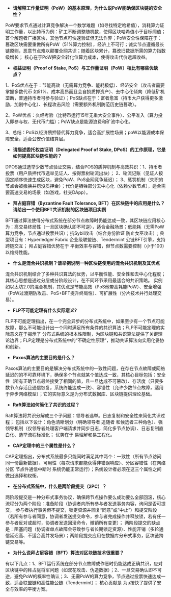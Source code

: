 - **请解释工作量证明（PoW）的基本原理，为什么说PoW能确保区块链的安全性？**

PoW要求节点通过计算竞争解决一个数学难题（如寻找特定哈希值），消耗算力证明工作量，以比特币为例：矿工不断调整随机数，使得区块哈希值小于目标阈值；首个解题者广播区块，其他节点可快速验证但无法作弊；PoW安全性保障在于：篡改区块需要重做所有PoW（51%算力控制），经济上不可行；诚实节点遵循最长链原则，恶意节点难以颠覆全网共识；随着区块累计，篡改旧数据所需的算力指数级增长；  核心在于PoW把安全转化位算力成本，使得攻击代价远超收益。

- **权益证明（Proof of Stake, PoS）与工作量证明（PoW）相比有哪些优缺点？**

1、PoS优点在于：节能高效（无需算力竞争、能耗极低）、经济安全（攻击者需要掌握多数代币 如51%、成本高昂而且会自损质押资产）、去中心化倾向（降低矿机垄断，普通持币者可参与验证）；PoS缺点在于：富者愈富（持币大户获得更多激励，加剧中心化）、长程攻击风险（需要额外机制防范历史链篡改）。

2、PoW优点：久经考验（比特币运行15年无重大安全事件）、公平准入（算力投入即参与权、无代币门槛）；PoW缺点是能源浪费和矿池中心化。

3、总结：PoS以经济质押替代算力竞争，适合高扩展性场景；poW以能源成本保障安全，适合公安价值结算层。

- **请描述委托权益证明（Delegated Proof of Stake, DPoS）的工作原理，它是如何提高区块链性能的？**

DPOS通过选举少数节点验证交易，结合POS的质押机制与高效共识：1、持币者投票（用户质押代币选举见证人、按得票树轮流出块）； 2、轮流记账（见证人按固定顺序快速生成区块，避免PoW、PoS全网竞争延迟）； 3、惩罚机制（失职的节点会被撤换并罚没质押金）；代价是牺牲部分去中心化（依赖少数节点），适合需要高速交易的场景（如游戏，社交DApp）。

- **拜占庭容错（Byzantine Fault Tolerance, BFT）在区块链中的应用是什么？请给出一个使用BFT共识机制的区块链项目实例**

BFT通过算法使得分布式系统在部分节点故障时仍能达成一致，其区块链应用核心为：高交易终局性（一旦区块确认即不可逆），适合金融场景；低能耗（无需PoW算力竞争，节点通过投票共识）；抗Sybil攻击（结合身份验证 防止女巫攻击）; 典型项目有：Hyperledger Fabric 企业级联盟链、Tendermint 公链BFT引擎，支持跨链交互；  拜占庭容错优势在于 平衡效率与容错，但节点数需要控制（小于100）以维持性能。

- **什么是混合共识机制？请举例说明一种区块链使用的混合共识机制及其优点**

混合共识机制结合了多种共识算法的优势，以平衡性能、安全性和去中心化程度；其核心思想是通过分层或分阶段设计，在不同环节采用最适合的共识策略。 实例如以太坊2.0的混合机制，其优点是节能高效（PoS他带高耗能PoW）、安全增强（PoW过渡期防攻击、PoS+BFT提升终局性）、可扩展性（分片技术并行处理交易）。

- **FLP不可能定理有什么实际意义?**

FLP不可能定理指出，在一个完全异步的分布式系统中，如果至少有一个节点可能故障，那么不可能设计出一个同时满足所有条件的共识算法；FLP不可能定理的实际意义在于揭示了 分布式系统的根本性限制，为区块链和共识算法提供了关键理论边界；FLP定理是分布式系统中的“不确定性原理”，推动共识算法向实用化妥协和创新。

- **Paxos算法的主要目的是什么？**

Paxos算法的主要目的是解决分布式系统中的一致性问题，在存在节点故障或网络延迟的的不可靠环境下，确保多个节点就某个值达成一致，其核心目标包括：安全性（所有正确节点最终接受了相同的值，且一旦达成不可篡改）、存活度（只要多数节点存活且通信恢复，系统终能达成一致）、容错性（允许少数节点故障，适用于异步网络模型）；它的实际意义是为分布式数据库、区块链提供理论基础。

- **Raft算法如何简化了共识的过程？**

Raft算法将共识分解成三个子问题：领导者选举。日志复制和安全性来简化共识过程； 包括以下设计：角色清晰划分（明确领导者 追随者 和候选者三种角色）、强领导机制（仅领导者处理客户端请求并同步日志，简化多节点协调）、日志复制直白化、选举流程标准化； 优势在于 易理解和易工程化。

- **CAP定理中的三个属性是什么？**

CAP定理指出，分布式系统最多只能同时满足其中两个：一致性（所有节点访问同一份最新数据）、可用性（每次请求都能获得非错误响应）、分区容错性（在网络分区 节点件通信中断时 系统仍能正常运行）；系统设计者必须在这三个属性之间做出选择和权衡。

- **在分布式系统中，什么是两阶段提交（2PC）？**

两阶段提交是一种分布式事务协议，确保跨节点操作要么成功要么全部回滚，核心流程分为两个阶段：准备阶段（协调者向所有参与者发送事务内容，询问是否可提交， 参与者执行事务但不提交，锁定资源并回复“同意”或“中止”）和提交阶段（若所有参与者同意，协调者发送提交命令，参与者完成操作并释放锁，若有任一参与者反对或超时，协调者发送回滚命令，撤销所有变更）； 两阶段提交的缺点是：阻塞问题（协调者单点故障会导致参与者长期锁定资源）、性能开销（多轮通信延迟高、不适合高并发场景）；两阶段提交应用在数据库分布式事务，区块链跨链交易等。

- **为什么说拜占庭容错（BFT）算法对区块链技术很重要？**

有以下几点：1、BFT运行系统在部分节点故障或作恶时仍能达成正确共识，应对区块链中的拜占庭将军问题（如双花攻击、伪造数据）；2、一旦交易确认即不可逆，避免PoW的概率性确认；3、无需PoW的算力竞争，节点通过投票快速达成一致，适合联盟链和高性能公链（Tendermint）； 核心贡献是 为u按快了提供了安全与效率的平衡方案。


